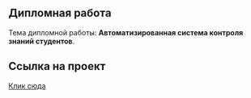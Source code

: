 ## Дипломная работа

Тема дипломной работы: **Автоматизированная система контроля знаний студентов**.

## Ссылка на проект

[Клик сюда](http://www.vkrb.xyz)
